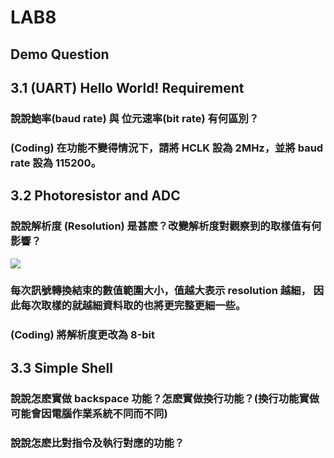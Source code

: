# LAB8

## Demo Question

## 3.1 (UART) Hello World! Requirement

### 說說鮑率(baud rate) 與 位元速率(bit rate) 有何區別？

### (Coding) 在功能不變得情況下，請將 HCLK 設為 2MHz，並將 baud rate 設為 115200。

## 3.2 Photoresistor and ADC

### 說說解析度 (Resolution) 是甚麽？改變解析度對觀察到的取樣值有何影響？

![](https://i.imgur.com/6J2zqeP.png)

### 每次訊號轉換結束的數值範圍大小，值越大表示 resolution 越細，  因此每次取樣的就越細資料取的也將更完整更細一些。

### (Coding) 將解析度更改為 8-bit

## 3.3 Simple Shell

### 說說怎麽實做 backspace 功能？怎麽實做換行功能？(換行功能實做可能會因電腦作業系統不同而不同)

### 說說怎麽比對指令及執行對應的功能？
